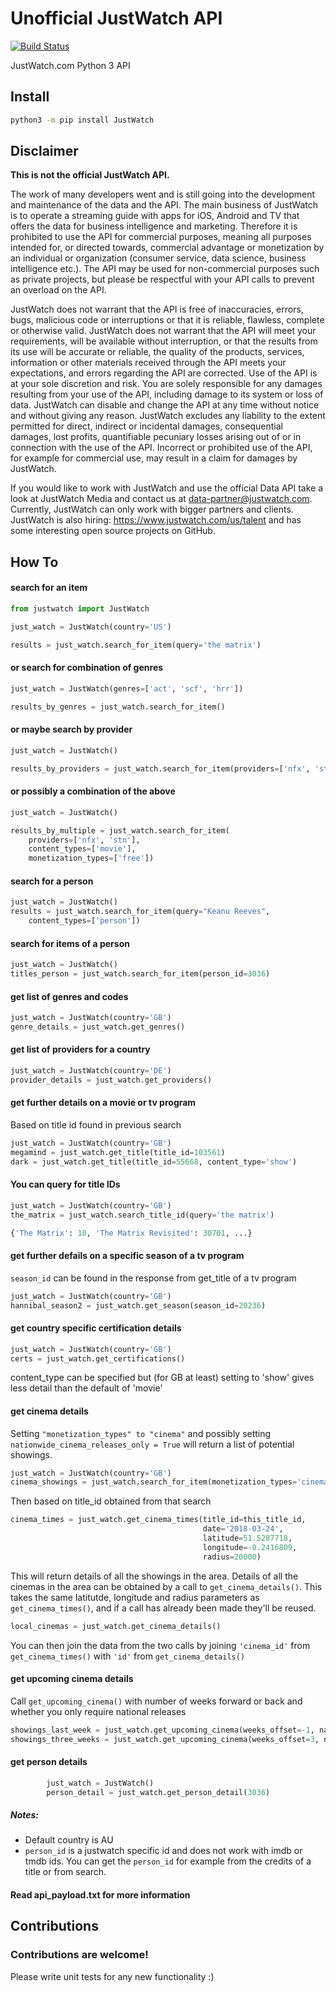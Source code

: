 # Unofficial JustWatch API
[![Build Status](https://travis-ci.com/dawoudt/JustWatchAPI.svg?branch=master)](https://travis-ci.com/dawoudt/JustWatchAPI)

JustWatch.com Python 3 API

## Install
```bash
python3 -m pip install JustWatch
```

## Disclaimer

**This is not the official JustWatch API.**

The work of many developers went and is still going into the development and maintenance of the data and the API. The main business of JustWatch is to operate a streaming guide with apps for iOS, Android and TV that offers the data for business intelligence and marketing. Therefore it is prohibited to use the API for commercial purposes, meaning all purposes intended for, or directed towards, commercial advantage or monetization by an individual or organization (consumer service, data science, business intelligence etc.). The API may be used for non-commercial purposes such as private projects, but please be respectful with your API calls to prevent an overload on the API.

JustWatch does not warrant that the API is free of inaccuracies, errors, bugs, malicious code or interruptions or that it is reliable, flawless, complete or otherwise valid. JustWatch does not warrant that the API will meet your requirements, will be available without interruption, or that the results from its use will be accurate or reliable, the quality of the products, services, information or other materials received through the API meets your expectations, and errors regarding the API are corrected. Use of the API is at your sole discretion and risk. You are solely responsible for any damages resulting from your use of the API, including damage to its system or loss of data. JustWatch can disable and change the API at any time without notice and without giving any reason. JustWatch excludes any liability to the extent permitted for direct, indirect or incidental damages, consequential damages, lost profits, quantifiable pecuniary losses arising out of or in connection with the use of the API.
Incorrect or prohibited use of the API, for example for commercial use, may result in a claim for damages by JustWatch.

If you would like to work with JustWatch and use the official Data API take a look at JustWatch Media and contact us at data-partner@justwatch.com. Currently, JustWatch can only work with bigger partners and clients. JustWatch is also hiring: https://www.justwatch.com/us/talent and has some interesting open source projects on GitHub.

## How To
#### search for an item
```python
from justwatch import JustWatch

just_watch = JustWatch(country='US')

results = just_watch.search_for_item(query='the matrix')
```
#### or search for combination of genres
```python
just_watch = JustWatch(genres=['act', 'scf', 'hrr'])

results_by_genres = just_watch.search_for_item()
```
#### or maybe search by provider
```python
just_watch = JustWatch()

results_by_providers = just_watch.search_for_item(providers=['nfx', 'stn'])
```

#### or possibly a combination of the above 
```python
just_watch = JustWatch()

results_by_multiple = just_watch.search_for_item(
    providers=['nfx', 'stn'], 
    content_types=['movie'], 
    monetization_types=['free'])
```

#### search for a person
```python
just_watch = JustWatch()
results = just_watch.search_for_item(query="Keanu Reeves",
    content_types=['person'])
```

#### search for items of a person
```python
just_watch = JustWatch()
titles_person = just_watch.search_for_item(person_id=3036)
```

#### get list of genres and codes
```python
just_watch = JustWatch(country='GB')
genre_details = just_watch.get_genres()

```

#### get list of providers for a country
```python
just_watch = JustWatch(country='DE')
provider_details = just_watch.get_providers()

```

#### get further details on a movie or tv program

Based on title id found in previous search

```python
just_watch = JustWatch(country='GB')
megamind = just_watch.get_title(title_id=103561)
dark = just_watch.get_title(title_id=55668, content_type='show')

```

#### You can query for title IDs

```python
just_watch = JustWatch(country='GB')
the_matrix = just_watch.search_title_id(query='the matrix')

{'The Matrix': 10, 'The Matrix Revisited': 30701, ...}

```

#### get further defails on a specific season of a tv program

`season_id` can be found in the response from get_title of a tv program

```python
just_watch = JustWatch(country='GB')
hannibal_season2 = just_watch.get_season(season_id=20236)

```

#### get country specific certification details

```python
just_watch = JustWatch(country='GB')
certs = just_watch.get_certifications()

```

content_type can be specified but (for GB at least) setting to 'show' gives less detail than the default of 'movie'


#### get cinema details

Setting ```"monetization_types" to "cinema"``` and possibly setting ```nationwide_cinema_releases_only = True``` will return a list of potential showings.

```python
just_watch = JustWatch(country='GB')
cinema_showings = just_watch.search_for_item(monetization_types='cinema')

```

Then based on title_id obtained from that search

```python
cinema_times = just_watch.get_cinema_times(title_id=this_title_id,
                                           date='2018-03-24',
                                           latitude=51.5287718,
                                           longitude=-0.2416809,
                                           radius=20000)
```
This will return details of all the showings in the area.  Details of all the cinemas in the area can be obtained by a call to ```get_cinema_details()```.  This takes the same latitutde, longitude and radius parameters as ```get_cinema_times()```, and if a call has already been made they'll be reused.

```python
local_cinemas = just_watch.get_cinema_details()
```

You can then join the data from the two calls by joining ```'cinema_id'``` from ```get_cinema_times()``` with ```'id'``` from ```get_cinema_details()```

#### get upcoming cinema details

Call ```get_upcoming_cinema()``` with number of weeks forward or back and whether you only require national releases

```python
showings_last_week = just_watch.get_upcoming_cinema(weeks_offset=-1, nationwide_cinema_releases_only=True)
showings_three_weeks = just_watch.get_upcoming_cinema(weeks_offset=3, nationwide_cinema_releases_only=False)
```

#### get person details

```python
        just_watch = JustWatch()
        person_detail = just_watch.get_person_detail(3036)
```

##### Notes: 
* Default country is AU
* `person_id` is a justwatch specific id and does not work with imdb or tmdb ids. 
You can get the `person_id` for example from the credits of a title or from search.

#### Read api_payload.txt for more information

## Contributions
### Contributions are welcome!
Please write unit tests for any new functionality :)
